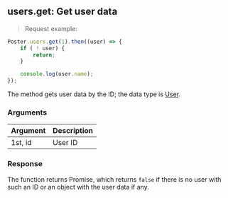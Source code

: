 ## users.get: Get user data

> Request example:

```javascript
Poster.users.get(1).then((user) => {
	if ( ! user) {
		return;
	}

	console.log(user.name);
});
```

The method gets user data by the ID; the data type is [User](/en/docs/v3/pos/types/user).

### Arguments

Argument | Description
-------- | -----------
1st, id | User ID

### Response

The function returns Promise, which returns `false` if there is no user with such an ID or an object with the user data if any.

